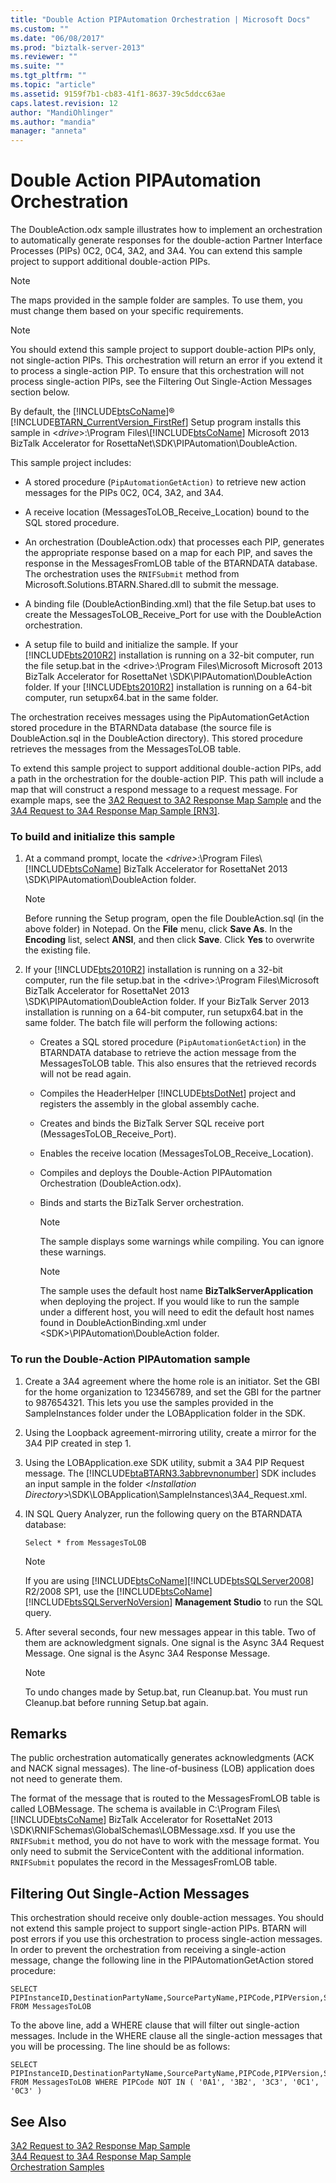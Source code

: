 ```yaml
---
title: "Double Action PIPAutomation Orchestration | Microsoft Docs"
ms.custom: ""
ms.date: "06/08/2017"
ms.prod: "biztalk-server-2013"
ms.reviewer: ""
ms.suite: ""
ms.tgt_pltfrm: ""
ms.topic: "article"
ms.assetid: 9159f7b1-cb83-41f1-8637-39c5ddcc63ae
caps.latest.revision: 12
author: "MandiOhlinger"
ms.author: "mandia"
manager: "anneta"
---
```

# Double Action PIPAutomation Orchestration
The DoubleAction.odx sample illustrates how to implement an orchestration to automatically generate responses for the double-action Partner Interface Processes (PIPs) 0C2, 0C4, 3A2, and 3A4. You can extend this sample project to support additional double-action PIPs.  
  
> [!NOTE]
>  The maps provided in the sample folder are samples. To use them, you must change them based on your specific requirements.  
  
> [!NOTE]
>  You should extend this sample project to support double-action PIPs only, not single-action PIPs. This orchestration will return an error if you extend it to process a single-action PIP. To ensure that this orchestration will not process single-action PIPs, see the Filtering Out Single-Action Messages section below.  
  
 By default, the [!INCLUDE[btsCoName](../../includes/btsconame-md.md)]® [!INCLUDE[BTARN_CurrentVersion_FirstRef](../../includes/btarn-currentversion-firstref-md.md)] Setup program installs this sample in \<*drive*>:\Program Files\\[!INCLUDE[btsCoName](../../includes/btsconame-md.md)] Microsoft 2013 BizTalk Accelerator for RosettaNet\SDK\PIPAutomation\DoubleAction.  
  
 This sample project includes:  
  
-   A stored procedure (`PipAutomationGetAction)` to retrieve new action messages for the PIPs 0C2, 0C4, 3A2, and 3A4.  
  
-   A receive location (MessagesToLOB_Receive_Location) bound to the SQL stored procedure.  
  
-   An orchestration (DoubleAction.odx) that processes each PIP, generates the appropriate response based on a map for each PIP, and saves the response in the MessagesFromLOB table of the BTARNDATA database. The orchestration uses the `RNIFSubmit` method from Microsoft.Solutions.BTARN.Shared.dll to submit the message.  
  
-   A binding file (DoubleActionBinding.xml) that the file Setup.bat uses to create the MessagesToLOB_Receive_Port for use with the DoubleAction orchestration.  
  
-   A setup file to build and initialize the sample. If your [!INCLUDE[bts2010R2](../../includes/bts2010r2-md.md)] installation is running on a 32-bit computer, run the file setup.bat in the \<drive>:\Program Files\Microsoft Microsoft 2013 BizTalk Accelerator for RosettaNet \SDK\PIPAutomation\DoubleAction folder. If your [!INCLUDE[bts2010R2](../../includes/bts2010r2-md.md)] installation is running on a 64-bit computer, run setupx64.bat in the same folder.  
  
 The orchestration receives messages using the PipAutomationGetAction stored procedure in the BTARNData database (the source file is DoubleAction.sql in the DoubleAction directory). This stored procedure retrieves the messages from the MessagesToLOB table.  
  
 To extend this sample project to support additional double-action PIPs, add a path in the orchestration for the double-action PIP. This path will include a map that will construct a respond message to a request message. For example maps, see the [3A2 Request to 3A2 Response Map Sample](../../adapters-and-accelerators/accelerator-rosettanet/3a2-request-to-3a2-response-map-sample.md) and the [3A4 Request to 3A4 Response Map Sample &#91;RN3&#93;](../../adapters-and-accelerators/accelerator-rosettanet/3a4-request-to-3a4-response-map-sample.md).  
  
### To build and initialize this sample  
  
1.  At a command prompt, locate the *\<drive>*:\Program Files\\[!INCLUDE[btsCoName](../../includes/btsconame-md.md)] BizTalk Accelerator for RosettaNet 2013 \SDK\PIPAutomation\DoubleAction folder.  
  
    > [!NOTE]
    >  Before running the Setup program, open the file DoubleAction.sql (in the above folder) in Notepad. On the **File** menu, click **Save As**. In the **Encoding** list, select **ANSI**, and then click **Save**. Click **Yes** to overwrite the existing file.  
  
2.  If your [!INCLUDE[bts2010R2](../../includes/bts2010r2-md.md)] installation is running on a 32-bit computer, run the file setup.bat in the \<drive>:\Program Files\Microsoft BizTalk Accelerator for RosettaNet 2013 \SDK\PIPAutomation\DoubleAction folder. If your BizTalk Server 2013 installation is running on a 64-bit computer, run setupx64.bat in the same folder. The batch file will perform the following actions:  
  
    -   Creates a SQL stored procedure (`PipAutomationGetAction`) in the BTARNDATA database to retrieve the action message from the MessagesToLOB table. This also ensures that the retrieved records will not be read again.  
  
    -   Compiles the HeaderHelper [!INCLUDE[btsDotNet](../../includes/btsdotnet-md.md)] project and registers the assembly in the global assembly cache.  
  
    -   Creates and binds the BizTalk Server SQL receive port (MessagesToLOB_Receive_Port).  
  
    -   Enables the receive location (MessagesToLOB_Receive_Location).  
  
    -   Compiles and deploys the Double-Action PIPAutomation Orchestration (DoubleAction.odx).  
  
    -   Binds and starts the BizTalk Server orchestration.  
  
        > [!NOTE]
        >  The sample displays some warnings while compiling. You can ignore these warnings.  
  
        > [!NOTE]
        >  The sample uses the default host name **BizTalkServerApplication** when deploying the project. If you would like to run the sample under a different host, you will need to edit the default host names found in DoubleActionBinding.xml under \<SDK>\PIPAutomation\DoubleAction folder.  
  
### To run the Double-Action PIPAutomation sample  
  
1.  Create a 3A4 agreement where the home role is an initiator. Set the GBI for the home organization to 123456789, and set the GBI for the partner to 987654321. This lets you use the samples provided in the SampleInstances folder under the LOBApplication folder in the SDK.  
  
2.  Using the Loopback agreement-mirroring utility, create a mirror for the 3A4 PIP created in step 1.  
  
3.  Using the LOBApplication.exe SDK utility, submit a 3A4 PIP Request message. The [!INCLUDE[btaBTARN3.3abbrevnonumber](../../includes/btabtarn3-3abbrevnonumber-md.md)] SDK includes an input sample in the folder \<*Installation Directory*>\SDK\LOBApplication\SampleInstances\3A4_Request.xml.  
  
4.  IN SQL Query Analyzer, run the following query on the BTARNDATA database:  
  
    ```  
    Select * from MessagesToLOB  
    ```  
  
    > [!NOTE]
    >  If you are using [!INCLUDE[btsCoName](../../includes/btsconame-md.md)][!INCLUDE[btsSQLServer2008](../../includes/btssqlserver2008-md.md)] R2/2008 SP1, use the [!INCLUDE[btsCoName](../../includes/btsconame-md.md)][!INCLUDE[btsSQLServerNoVersion](../../includes/btssqlservernoversion-md.md)] **Management Studio** to run the SQL query.  
  
5.  After several seconds, four new messages appear in this table. Two of them are acknowledgment signals. One signal is the Async 3A4 Request Message. One signal is the Async 3A4 Response Message.  
  
    > [!NOTE]
    >  To undo changes made by Setup.bat, run Cleanup.bat. You must run Cleanup.bat before running Setup.bat again.  
  
## Remarks  
 The public orchestration automatically generates acknowledgments (ACK and NACK signal messages). The line-of-business (LOB) application does not need to generate them.  
  
 The format of the message that is routed to the MessagesFromLOB table is called LOBMessage. The schema is available in C:\Program Files\\[!INCLUDE[btsCoName](../../includes/btsconame-md.md)] BizTalk Accelerator for RosettaNet 2013 \SDK\RNIFSchemas\GlobalSchemas\LOBMessage.xsd. If you use the `RNIFSubmit` method, you do not have to work with the message format. You only need to submit the ServiceContent with the additional information. `RNIFSubmit` populates the record in the MessagesFromLOB table.  
  
## Filtering Out Single-Action Messages  
 This orchestration should receive only double-action messages. You should not extend this sample project to support single-action PIPs. BTARN will post errors if you use this orchestration to process single-action messages. In order to prevent the orchestration from receiving a single-action message, change the following line in the PIPAutomationGetAction stored procedure:  
  
```  
SELECT PIPInstanceID,DestinationPartyName,SourcePartyName,PIPCode,PIPVersion,ServiceContent FROM MessagesToLOB  
```  
  
 To the above line, add a WHERE clause that will filter out single-action messages. Include in the WHERE clause all the single-action messages that you will be processing. The line should be as follows:  
  
```  
SELECT PIPInstanceID,DestinationPartyName,SourcePartyName,PIPCode,PIPVersion,ServiceContent FROM MessagesToLOB WHERE PIPCode NOT IN ( '0A1', '3B2', '3C3', '0C1', '0C3' )  
```  
  
## See Also  
 [3A2 Request to 3A2 Response Map Sample](../../adapters-and-accelerators/accelerator-rosettanet/3a2-request-to-3a2-response-map-sample.md)   
 [3A4 Request to 3A4 Response Map Sample](../../adapters-and-accelerators/accelerator-rosettanet/3a4-request-to-3a4-response-map-sample.md)   
 [Orchestration Samples](../../adapters-and-accelerators/accelerator-rosettanet/orchestration-samples.md)